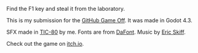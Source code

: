 Find the F1 key and steal it from the laboratory.

This is my submission for the [GitHub Game Off](https://itch.io/jam/game-off-2024). It was made in Godot 4.3.

SFX made in [TIC-80](https://tic80.com/) by me. Fonts are from [DaFont](https://www.dafont.com/). Music by [Eric Skiff](https://ericskiff.com/music/).

Check out the game on [itch.io](https://sparkwave.itch.io/alt).
